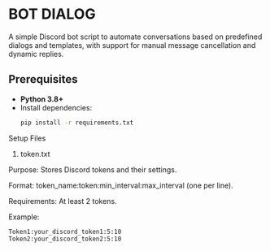 # BOT DIALOG

A simple Discord bot script to automate conversations based on predefined dialogs and templates, with support for manual message cancellation and dynamic replies.

## Prerequisites
- **Python 3.8+**
- Install dependencies:
  ```bash '''cmd
  pip install -r requirements.txt

Setup Files

1. token.txt

Purpose: Stores Discord tokens and their settings.



Format: token_name:token:min_interval:max_interval (one per line).



Requirements: At least 2 tokens.



Example:

    Token1:your_discord_token1:5:10
    Token2:your_discord_token2:5:10



